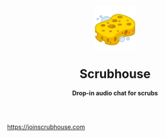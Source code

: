<div align="center">
	<img src="static/scrub.png" width="100" height="100">
	<h1>Scrubhouse</h1>
	<p>
		<b>Drop-in audio chat for scrubs</b>
	</p>
	<br>
	<br>
</div>

https://joinscrubhouse.com
